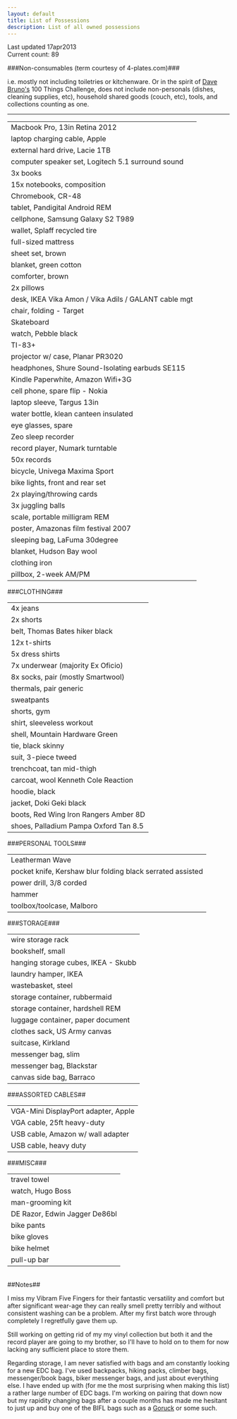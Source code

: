 ```yaml
---
layout: default
title: List of Possessions
description: List of all owned possessions
---
```


<p class="blockquote">Last updated 17apr2013<br />Current count: 89</p>

###Non-consumables (term courtesy of 4-plates.com)###

<p class="blockquote">i.e. mostly not including toiletries or kitchenware.  Or in the spirit of <a href="http://guynameddave.com/" target="_blank">Dave Bruno's</a> 100 Things Challenge, does not include non-personals (dishes, cleaning supplies, etc), household shared goods (couch, etc), tools, and collections counting as one.</p>

<hr />

<table>
	<tbody>
		<tr><td>Macbook Pro, 13in Retina 2012</td></tr>
		<tr><td>laptop charging cable, Apple</td></tr>
		<tr><td>external hard drive, Lacie 1TB</td></tr>
		<tr><td>computer speaker set, Logitech 5.1 surround sound</td></tr>
		<tr><td>3x books</td></tr>
		<tr><td>15x notebooks, composition</td></tr>
		<tr><td>Chromebook, CR-48</td></tr>
		<tr><td>tablet, Pandigital Android REM</td></tr>
		<tr><td>cellphone, Samsung Galaxy S2 T989</td></tr>
		<tr><td>wallet, Splaff recycled tire</td></tr>
		<tr><td>full-sized mattress</td></tr>
		<tr><td>sheet set, brown</td></tr>
		<tr><td>blanket, green cotton</td></tr>
		<tr><td>comforter, brown</td></tr>
		<tr><td>2x pillows</td></tr>
		<tr><td>desk, IKEA Vika Amon / Vika Adils / GALANT cable mgt</td></tr>
		<tr><td>chair, folding - Target</td></tr>
		<tr><td>Skateboard</td></tr>
		<tr><td>watch, Pebble black</td></tr>
		<tr><td>TI-83+</td></tr>
		<tr><td>projector w/ case, Planar PR3020</td></tr>
		<tr><td>headphones, Shure Sound-Isolating earbuds SE115</td></tr>
		<tr><td>Kindle Paperwhite, Amazon Wifi+3G</td></tr>
		<tr><td>cell phone, spare flip - Nokia</td></tr>
		<tr><td>laptop sleeve, Targus 13in</td></tr>
		<tr><td>water bottle, klean canteen insulated</td></tr>
		<tr><td>eye glasses, spare</td></tr>
		<tr><td>Zeo sleep recorder</td></tr>
		<tr><td>record player, Numark turntable</td></tr>
		<tr><td>50x records</td></tr>
		<tr><td>bicycle, Univega Maxima Sport</td></tr>
		<tr><td>bike lights, front and rear set</td></tr>
		<tr><td>2x playing/throwing cards</td></tr>
		<tr><td>3x juggling balls</td></tr>
		<tr><td>scale, portable milligram REM</td></tr>
		<tr><td>poster, Amazonas film festival 2007</td></tr>
		<tr><td>sleeping bag, LaFuma 30degree</td></tr>
		<tr><td>blanket, Hudson Bay wool</td></tr>
		<tr><td>clothing iron</td></tr>
		<tr><td>pillbox, 2-week AM/PM</td></tr>
	</tbody>
</table>

###CLOTHING###

<table>
	<tbody>
		<tr><td>4x jeans</td></tr>
		<tr><td>2x shorts</td></tr>
		<tr><td>belt, Thomas Bates hiker black</td></tr>
		<tr><td>12x t-shirts</td></tr>
		<tr><td>5x dress shirts</td></tr>
		<tr><td>7x underwear (majority Ex Oficio)</td></tr>
		<tr><td>8x socks, pair (mostly Smartwool)</td></tr>
		<tr><td>thermals, pair generic</td></tr>
		<tr><td>sweatpants</td></tr>
		<tr><td>shorts, gym</td></tr>
		<tr><td>shirt, sleeveless workout</td></tr>
		<tr><td>shell, Mountain Hardware Green</td></tr>
		<tr><td>tie, black skinny</td></tr>
		<tr><td>suit, 3-piece tweed</td></tr>
		<tr><td>trenchcoat, tan mid-thigh</td></tr>
		<tr><td>carcoat, wool Kenneth Cole Reaction</td></tr>
		<tr><td>hoodie, black</td></tr>
		<tr><td>jacket, Doki Geki black</td></tr>
		<tr><td>boots, Red Wing Iron Rangers Amber 8D</td></tr>
		<tr><td>shoes, Palladium Pampa Oxford Tan 8.5</td></tr>
	</tbody>
</table>

###PERSONAL TOOLS###

<table>
	<tbody>
		<tr><td>Leatherman Wave</td></tr>
		<tr><td>pocket knife, Kershaw blur folding black serrated assisted</td></tr>
		<tr><td>power drill, 3/8 corded</td></tr>
		<tr><td>hammer</td></tr>
		<tr><td>toolbox/toolcase, Malboro</td></tr>
	</tbody>
</table>
###STORAGE###

<table>
	<tbody>
		<tr><td>wire storage rack</td></tr>
		<tr><td>bookshelf, small</td></tr>
		<tr><td>hanging storage cubes, IKEA - Skubb</td></tr>
		<tr><td>laundry hamper, IKEA</td></tr>
		<tr><td>wastebasket, steel</td></tr>
		<tr><td>storage container, rubbermaid</td></tr>
		<tr><td>storage container, hardshell REM</td></tr>
		<tr><td>luggage container, paper document</td></tr>
		<tr><td>clothes sack, US Army canvas</td></tr>
		<tr><td>suitcase, Kirkland</td></tr>
		<tr><td>messenger bag, slim</td></tr>
		<tr><td>messenger bag, Blackstar</td></tr>
		<tr><td>canvas side bag, Barraco</td></tr>
	</tbody>
</table>


###ASSORTED CABLES##

<table>
	<tbody>
		<tr><td>VGA-Mini DisplayPort adapter, Apple</td></tr>
		<tr><td>VGA cable, 25ft heavy-duty</td></tr>
		<tr><td>USB cable, Amazon w/ wall adapter</td></tr>
		<tr><td>USB cable, heavy duty</td></tr>
	</tbody>
</table>


###MISC###

<table>
	<tbody>
		<tr><td>travel towel</td></tr>
		<tr><td>watch, Hugo Boss</td></tr>
		<tr><td>man-grooming kit</td></tr>
		<tr><td>DE Razor, Edwin Jagger De86bl</td></tr>
		<tr><td>bike pants</td></tr>
		<tr><td>bike gloves</td></tr>
		<tr><td>bike helmet</td></tr>
		<tr><td>pull-up bar</td></tr>
	</tbody>
</table>


<br />
##Notes##

I miss my Vibram Five Fingers for their fantastic versatility and comfort but after significant wear-age they can really smell pretty terribly and without consistent washing can be a problem.  After my first batch wore through completely I regretfully gave them up.

Still working on getting rid of my my vinyl collection but both it and the record player are going to my brother, so I'll have to hold on to them for now lacking any sufficient place to store them.

Regarding storage, I am never satisfied with bags and am constantly looking for a new EDC bag.  I've used backpacks, hiking packs, climber bags, messenger/book bags, biker messenger bags, and just about everything else. I have ended up with (for me the most surprising when making this list) a rather large number of EDC bags.  I'm working on pairing that down now but my rapidity changing bags after a couple months has made me hesitant to just up and buy one of the BIFL bags such as a <a href="https://www.goruck.com/" target="_blank">Goruck</a> or some such.

